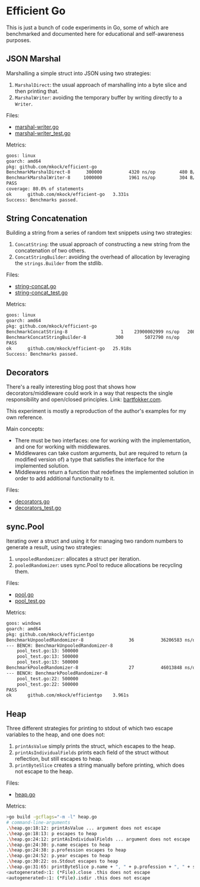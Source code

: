 # Efficient Go

This is just a bunch of code experiments in Go, some of which are benchmarked and documented here for educational and self-awareness purposes.

## JSON Marshal

Marshalling a simple struct into JSON using two strategies:

1. `MarshalDirect`: the usual approach of marshalling into a byte slice and then printing that.
2. `MarshalWriter`: avoiding the temporary buffer by writing directly to a `Writer`.

Files:

- [marshal-writer.go](marshal-writer.go)
- [marshal-writer_test.go](marshal-writer_test.go)

Metrics:

```bash
goos: linux
goarch: amd64
pkg: github.com/mkock/efficient-go
BenchmarkMarshalDirect-8   	  300000	      4320 ns/op	     480 B/op	       7 allocs/op
BenchmarkMarshalWriter-8   	 1000000	      1961 ns/op	     304 B/op	       5 allocs/op
PASS
coverage: 80.0% of statements
ok  	github.com/mkock/efficient-go	3.331s
Success: Benchmarks passed.
```

## String Concatenation

Building a string from a series of random text snippets using two strategies:

1. `ConcatString`: the usual approach of constructing a new string from the concatenation of two others.
2. `ConcatStringBuilder`: avoiding the overhead of allocation by leveraging the `strings.Builder` from the stdlib.

Files:

- [string-concat.go](string-concat.go)
- [string-concat_test.go](string-concat_test.go)

Metrics:

```bash
goos: linux
goarch: amd64
pkg: github.com/mkock/efficient-go
BenchmarkConcatString-8          	       1	23900002999 ns/op	208581365520 B/op	   54598 allocs/op
BenchmarkConcatStringBuilder-8   	     300	    5072790 ns/op	    45183032 B/op	      38 allocs/op
PASS
ok  	github.com/mkock/efficient-go	25.918s
Success: Benchmarks passed.
```

## Decorators

There's a really interesting blog post that shows how decorators/middleware could work in a way that respects the
single responsibility and open/closed principles. Link: [bartfokker.com](https://bartfokker.com/posts/decorators/).

This experiment is mostly a reproduction of the author's examples for my own reference.

Main concepts:
- There must be two interfaces: one for working with the implementation, and one for working with middlewares.
- Middlewares can take custom arguments, but are required to return (a modified version of) a type that satisfies the interface for the implemented solution.
- Middlewares return a function that redefines the implemented solution in order to add additional functionality to it.

Files:

- [decorators.go](decorators.go)
- [decorators_test.go](decorators_test.go)

## sync.Pool

Iterating over a struct and using it for managing two random numbers to generate
a result, using two strategies:

1. `unpooledRandomizer`: allocates a struct per iteration.
2. `pooledRandomizer`: uses sync.Pool to reduce allocations be recycling them.

Files:

- [pool.go](pool.go)
- [pool_test.go](pool_test.go)

Metrics:

```bash
goos: windows
goarch: amd64
pkg: github.com/mkock/efficientgo
BenchmarkUnpooledRandomizer-8                 36          36206583 ns/op         2007138 B/op          1 allocs/op
--- BENCH: BenchmarkUnpooledRandomizer-8
    pool_test.go:13: 500000
    pool_test.go:13: 500000
    pool_test.go:13: 500000
BenchmarkPooledRandomizer-8                   27          46013848 ns/op         2007675 B/op          3 allocs/op
--- BENCH: BenchmarkPooledRandomizer-8
    pool_test.go:22: 500000
    pool_test.go:22: 500000
PASS
ok      github.com/mkock/efficientgo    3.961s
```

## Heap

Three different strategies for printing to stdout of which two escape variables to the heap,
and one does not:

1. `printAsValue` simply prints the struct, which escapes to the heap.
2. `printAsIndividualFields` prints each field of the struct without reflection, but still escapes to heap.
3. `printByteSlice` creates a string manually before printing, which does not escape to the heap.

Files:

- [heap.go](heap.go)

Metrics:

```bash
>go build -gcflags="-m -l" heap.go
# command-line-arguments
.\heap.go:18:12: printAsValue ... argument does not escape
.\heap.go:18:13: p escapes to heap
.\heap.go:24:12: printAsIndividualFields ... argument does not escape
.\heap.go:24:30: p.name escapes to heap
.\heap.go:24:38: p.profession escapes to heap
.\heap.go:24:52: p.year escapes to heap
.\heap.go:30:22: os.Stdout escapes to heap
.\heap.go:31:65: printByteSlice p.name + ", " + p.profession + ", " + strconv.Itoa(int(p.year)) does not escape
<autogenerated>:1: (*File).close .this does not escape
<autogenerated>:1: (*File).isdir .this does not escape
```
